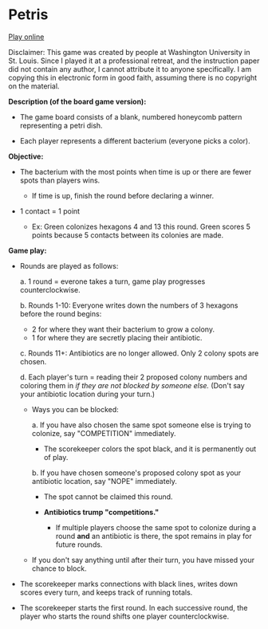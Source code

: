 # Petris

<a href="http://www.discolemur.info/petris">Play online</a>

Disclaimer: This game was created by people at Washington University in St. Louis. Since I played it at a professional retreat, and the instruction paper did not contain any author, I cannot attribute it to anyone specifically. I am copying this in electronic form in good faith, assuming there is no copyright on the material.

**Description (of the board game version):**

- The game board consists of a blank, numbered honeycomb pattern representing a petri dish.

- Each player represents a different bacterium (everyone picks a color).

**Objective:**

- The bacterium with the most points when time is up or there are fewer spots than players wins.
  - If time is up, finish the round before declaring a winner.
  
- 1 contact = 1 point
  - Ex: Green colonizes hexagons 4 and 13 this round. Green scores 5 points because 5 contacts between its colonies are made.

**Game play:**
- Rounds are played as follows:

  a. 1 round = everone takes a turn, game play progresses counterclockwise.
  
  b. Rounds 1-10: Everyone writes down the numbers of 3 hexagons before the round begins:
    - 2 for where they want their bacterium to grow a colony.
    - 1 for where they are secretly placing their antibiotic.
    
  c. Rounds 11+: Antibiotics are no longer allowed. Only 2 colony spots are chosen.
  
  d. Each player's turn = reading their 2 proposed colony numbers and coloring them in *if they are not blocked by someone else.* (Don't say your antibiotic location during your turn.)
  
    - Ways you can be blocked:
    
      a. If you have also chosen the same spot someone else is trying to colonize, say "COMPETITION" immediately.
        - The scorekeeper colors the spot black, and it is permanently out of play.
        
      b. If you have chosen someone's proposed colony spot as your antibiotic location, say "NOPE" immediately.
      
        - The spot cannot be claimed this round.
        
        - **Antibiotics trump "competitions."**
        
          - If multiple players choose the same spot to colonize during a round **and** an antibiotic is there, the spot remains in play for future rounds.
          
    - If you don't say anything until after their turn, you have missed your chance to block.
    
- The scorekeeper marks connections with black lines, writes down scores every turn, and keeps track of running totals.

- The scorekeeper starts the first round. In each successive round, the player who starts the round shifts one player counterclockwise.
